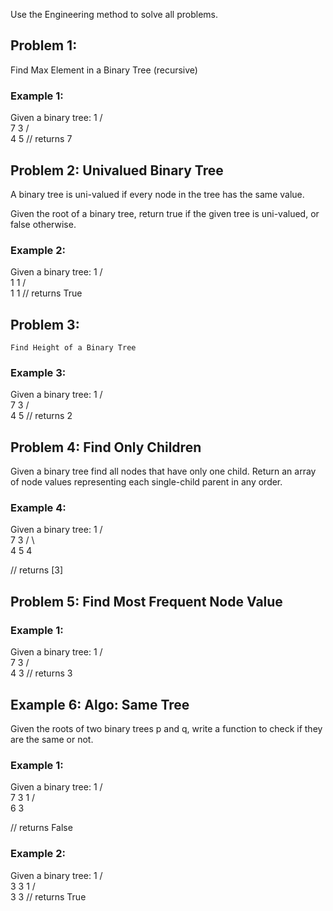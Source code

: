Use the Engineering method to solve all problems.

## Problem 1:
 Find Max Element in a Binary Tree (recursive)

### Example 1:
Given a binary tree:
                 1
                / \
               7   3
              / \
             4   5
// returns 7

## Problem 2: Univalued Binary Tree
A binary tree is uni-valued if every node in the tree has the same value.

Given the root of a binary tree, return true if the given tree is uni-valued, or false otherwise.
### Example 2:

Given a binary tree:
                 1
                / \
               1   1
              / \
             1   1
// returns True
## Problem 3:
    Find Height of a Binary Tree

### Example 3:
Given a binary tree:
                 1
                / \
               7   3
              / \
             4   5
// returns 2

## Problem 4: Find Only Children
Given a binary tree find all nodes that have only one child. Return an array of node values representing each single-child parent in any order.


### Example 4:
Given a binary tree:
                 1
                / \
               7   3
              / \   \
             4   5   4

// returns [3]

## Problem 5: Find Most Frequent Node Value

### Example 1:
Given a binary tree:
                 1
                / \
               7   3
              / \
             4   3
// returns 3

## Example 6: Algo: Same Tree
Given the roots of two binary trees p and q, write a function to check if they are the same or not.
### Example 1:
Given a binary tree:
                 1
                / \
               7   3
                 1
                / \
               6   3

// returns False

### Example 2:
Given a binary tree:
                 1
                / \
               3   3
                 1
                / \
               3   3
// returns True

